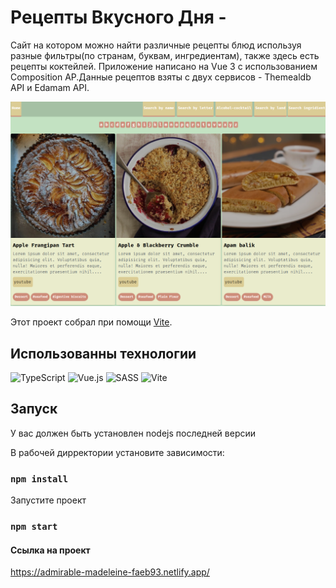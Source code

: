# Рецепты Вкусного Дня -

Сайт на котором можно найти различные рецепты блюд используя разные фильтры(по странам, буквам, ингредиентам), также здесь есть рецепты коктейлей. Приложение написано на Vue 3 с использованием Composition AP.Данные рецептов взяты с двух сервисов - Themealdb API и Edamam API.

<img src="./public/food.png">


Этот проект собрал при помощи [Vite]([https://github.com/facebook/create-react-app](https://vitejs.dev/)).


## Использованны технологии

![TypeScript](https://img.shields.io/badge/typescript-%23007ACC.svg?style=for-the-badge&logo=typescript&logoColor=white)
![Vue.js](https://img.shields.io/badge/vuejs-%2335495e.svg?style=for-the-badge&logo=vuedotjs&logoColor=%234FC08D)
![SASS](https://img.shields.io/badge/SASS-hotpink.svg?style=for-the-badge&logo=SASS&logoColor=white)
![Vite](https://img.shields.io/badge/vite-%23646CFF.svg?style=for-the-badge&logo=vite&logoColor=white)


## Запуск

У вас должен быть установлен nodejs последней версии

В рабочей дирректории установите зависимости:

### `npm install`

Запустите проект

### `npm start`


#### Ссылка на проект
https://admirable-madeleine-faeb93.netlify.app/
